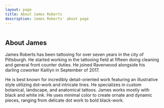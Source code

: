 ```yaml
---
layout: page
title: About James Roberts
description: James Roberts' about page
---
```


<div class="">
<span class="image right"><img src="{{ "/images/james-roberts-profile-shot.jpg" | absolute_url }}" alt="" />
</span>
<h2>About James</h2>

<p>
James Roberts has been tattooing for over seven years in the city of Pittsburgh. He started working in the tattooing field at fifteen doing cleaning and general front counter duties. He joined Ravenwood alongside his darling coworker Kaitlyn in September of 2017.
</p>
<p>
He is best known for incredibly detail-oriented work featuring an illustrative style utilizing dot-work and intricate lines. He specializes in custom botanical, landscape, and anatomical tattoos. James works mostly with black and white ink. He uses minimal color to create ornate and dynamic pieces, ranging from delicate dot work to bold black-work.
</p>
</div>















